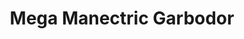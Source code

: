 ---
title: Mega Manectric Garbodor
layout: deck
era: 2016
description: T8 World Championships 2016 - Seniors - Spencer Perez-Dormitzer
links:
  - href: https://limitlesstcg.com/decks/list/13641
    title: Limitless page
cards:
  pokemon:
    - name: M Manectric EX
      set: PHF
      number: 24
      quantity: 3
    - name: Manectric EX
      set: PHF
      number: 23
      quantity: 4
    - name: Garbodor
      set: BKP
      number: 57
      quantity: 2
    - name: Trubbish
      set: BKP
      number: 56
      quantity: 2
    - name: Raikou
      set: BKT
      number: 55
      quantity: 1
    - name: Jolteon EX
      set: GEN
      number: 28
      quantity: 1
    - name: Hoopa EX
      set: AOR
      number: 36
      quantity: 1
    - name: Shaymin EX
      set: ROS
      number: 77
      quantity: 1
  trainers:
    - name: Professor Sycamore
      set: XY
      number: 122
      quantity: 4
    - name: N
      set: FCO
      number: 105
      quantity: 2
    - name: AZ
      set: PHF
      number: 91
      quantity: 1
    - name: Lysandre
      set: FLF
      number: 90
      quantity: 1
    - name: Xerosic
      set: PHF
      number: 110
      quantity: 1
    - name: VS Seeker
      set: PHF
      number: 109
      quantity: 4
    - name: Ultra Ball
      set: FLF
      number: 99
      quantity: 4
    - name: Trainers' Mail
      set: ROS
      number: 92
      quantity: 3
    - name: Max Elixir
      set: BKP
      number: 102
      quantity: 2
    - name: Battle Compressor Team Flare Gear
      set: PHF
      number: 92
      quantity: 1
    - name: Max Potion
      set: BKP
      number: 103
      quantity: 1
    - name: Super Rod
      set: BKT
      number: 149
      quantity: 1
    - name: Manectric Spirit Link
      set: PHF
      number: 100
      quantity: 3
    - name: Float Stone
      set: BKT
      number: 137
      quantity: 2
    - name: Rough Seas
      set: PRC
      number: 137
      quantity: 3
  energy:
    - name: Lightning Energy
      set: XY
      number: 135
      quantity: 9
    - name: Double Colorless Energy
      set: FCO
      number: 114
      quantity: 3
---